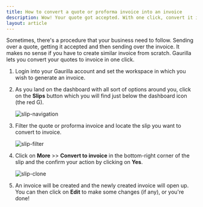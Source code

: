 ```yaml
---
title: How to convert a quote or proforma invoice into an invoice
description: Wow! Your quote got accepted. With one click, convert it in invoice now.
layout: article
---
```

Sometimes, there's a procedure that your business need to follow. Sending over a quote, getting it accepted and then sending over the invoice. It makes no sense if you have to create similar invoice from scratch. Gaurilla lets you convert your quotes to invoice in one click.

1. Login into your Gaurilla account and set the workspace in which you wish to generate an invoice.

2. As you land on the dashboard with all sort of options around you, click on the **Slips** button which you will find just below the dashboard icon (the red G).

	![slip-navigation]({{site.url}}/images/navigation/slips.png)

3. Filter the quote or proforma invoice and locate the slip you want to convert to invoice.

	![slip-filter]({{site.url}}/images/slips/filter.png)

4. Click on **More** >> **Convert to invoice** in the bottom-right corner of the slip and the confirm your action by clicking on **Yes**.

	![slip-clone]({{site.url}}/images/slips/convert.png)

5. An invoice will be created and the newly created invoice will open up. You can then click on **Edit** to make some changes (if any), or you're done!